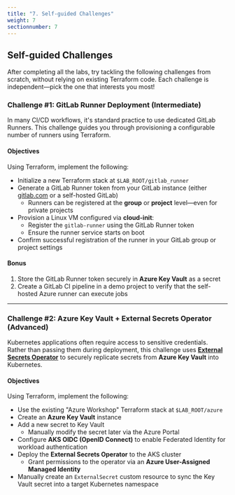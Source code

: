 ```yaml
---
title: "7. Self-guided Challenges"
weight: 7
sectionnumber: 7
---
```


## Self-guided Challenges

After completing all the labs, try tackling the following challenges from scratch, without relying on existing
Terraform code. Each challenge is independent—pick the one that interests you most!


### Challenge #1: GitLab Runner Deployment (Intermediate)

In many CI/CD workflows, it's standard practice to use dedicated GitLab Runners. This challenge guides you through provisioning a configurable number of runners using Terraform.


#### Objectives

Using Terraform, implement the following:

* Initialize a new Terraform stack at `$LAB_ROOT/gitlab_runner`
* Generate a GitLab Runner token from your GitLab instance (either [gitlab.com](https://gitlab.com) or a self-hosted GitLab)
  * Runners can be registered at the **group** or **project** level—even for private projects
* Provision a Linux VM configured via **cloud-init**:
  * Register the `gitlab-runner` using the GitLab Runner token
  * Ensure the runner service starts on boot
* Confirm successful registration of the runner in your GitLab group or project settings


#### Bonus

1. Store the GitLab Runner token securely in **Azure Key Vault** as a secret  
2. Create a GitLab CI pipeline in a demo project to verify that the self-hosted Azure runner can execute jobs

---


### Challenge #2: Azure Key Vault + External Secrets Operator (Advanced)

Kubernetes applications often require access to sensitive credentials. Rather than passing them during deployment, this challenge uses **[External Secrets Operator](https://external-secrets.io/)** to securely replicate secrets from **Azure Key Vault** into Kubernetes.


#### Objectives

Using Terraform, implement the following:

* Use the existing "Azure Workshop" Terraform stack at `$LAB_ROOT/azure`
* Create an **Azure Key Vault** instance
* Add a new secret to Key Vault  
  * Manually modify the secret later via the Azure Portal
* Configure **AKS OIDC (OpenID Connect)** to enable Federated Identity for workload authentication
* Deploy the **External Secrets Operator** to the AKS cluster  
  * Grant permissions to the operator via an **Azure User-Assigned Managed Identity**
* Manually create an `ExternalSecret` custom resource to sync the Key Vault secret into a target Kubernetes namespace
